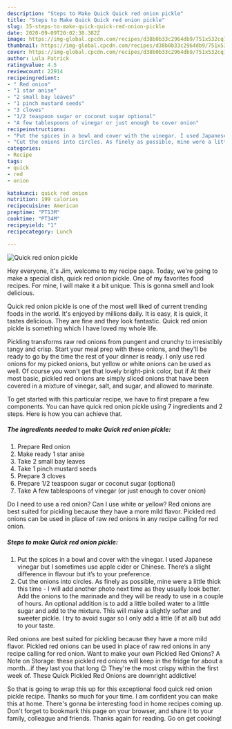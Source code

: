 ```yaml
---
description: "Steps to Make Quick Quick red onion pickle"
title: "Steps to Make Quick Quick red onion pickle"
slug: 35-steps-to-make-quick-quick-red-onion-pickle
date: 2020-09-09T20:02:38.382Z
image: https://img-global.cpcdn.com/recipes/d38b0b33c2964db9/751x532cq70/quick-red-onion-pickle-recipe-main-photo.jpg
thumbnail: https://img-global.cpcdn.com/recipes/d38b0b33c2964db9/751x532cq70/quick-red-onion-pickle-recipe-main-photo.jpg
cover: https://img-global.cpcdn.com/recipes/d38b0b33c2964db9/751x532cq70/quick-red-onion-pickle-recipe-main-photo.jpg
author: Lula Patrick
ratingvalue: 4.5
reviewcount: 22914
recipeingredient:
- " Red onion"
- "1 star anise"
- "2 small bay leaves"
- "1 pinch mustard seeds"
- "3 cloves"
- "1/2 teaspoon sugar or coconut sugar optional"
- "A few tablespoons of vinegar or just enough to cover onion"
recipeinstructions:
- "Put the spices in a bowl and cover with the vinegar. I used Japanese vinegar but I sometimes use apple cider or Chinese. There’s a slight difference in flavour but it’s to your preference."
- "Cut the onions into circles. As finely as possible, mine were a little thick this time - I will add another photo next time as they usually look better. Add the onions to the marinade and they will be ready to use in a couple of hours. An optional addition is to add a little boiled water to a little sugar and add to the mixture. This will make a slightly softer and sweeter pickle. I try to avoid sugar so I only add a little (if at all) but add to your taste."
categories:
- Recipe
tags:
- quick
- red
- onion

katakunci: quick red onion 
nutrition: 199 calories
recipecuisine: American
preptime: "PT13M"
cooktime: "PT34M"
recipeyield: "1"
recipecategory: Lunch

---
```



![Quick red onion pickle](https://img-global.cpcdn.com/recipes/d38b0b33c2964db9/751x532cq70/quick-red-onion-pickle-recipe-main-photo.jpg)

Hey everyone, it's Jim, welcome to my recipe page. Today, we're going to make a special dish, quick red onion pickle. One of my favorites food recipes. For mine, I will make it a bit unique. This is gonna smell and look delicious.

Quick red onion pickle is one of the most well liked of current trending foods in the world. It's enjoyed by millions daily. It is easy, it is quick, it tastes delicious. They are fine and they look fantastic. Quick red onion pickle is something which I have loved my whole life.

Pickling transforms raw red onions from pungent and crunchy to irresistibly tangy and crisp. Start your meal prep with these onions, and they&#39;ll be ready to go by the time the rest of your dinner is ready. I only use red onions for my picked onions, but yellow or white onions can be used as well. Of course you won&#39;t get that lovely bright-pink color, but if At their most basic, pickled red onions are simply sliced onions that have been covered in a mixture of vinegar, salt, and sugar, and allowed to marinate.


To get started with this particular recipe, we have to first prepare a few components. You can have quick red onion pickle using 7 ingredients and 2 steps. Here is how you can achieve that.

<!--inarticleads1-->

##### The ingredients needed to make Quick red onion pickle:

1. Prepare  Red onion
1. Make ready 1 star anise
1. Take 2 small bay leaves
1. Take 1 pinch mustard seeds
1. Prepare 3 cloves
1. Prepare 1/2 teaspoon sugar or coconut sugar (optional)
1. Take A few tablespoons of vinegar (or just enough to cover onion)


Do I need to use a red onion? Can I use white or yellow? Red onions are best suited for pickling because they have a more mild flavor. Pickled red onions can be used in place of raw red onions in any recipe calling for red onion. 

<!--inarticleads2-->

##### Steps to make Quick red onion pickle:

1. Put the spices in a bowl and cover with the vinegar. I used Japanese vinegar but I sometimes use apple cider or Chinese. There’s a slight difference in flavour but it’s to your preference.
1. Cut the onions into circles. As finely as possible, mine were a little thick this time - I will add another photo next time as they usually look better. Add the onions to the marinade and they will be ready to use in a couple of hours. An optional addition is to add a little boiled water to a little sugar and add to the mixture. This will make a slightly softer and sweeter pickle. I try to avoid sugar so I only add a little (if at all) but add to your taste.


Red onions are best suited for pickling because they have a more mild flavor. Pickled red onions can be used in place of raw red onions in any recipe calling for red onion. Want to make your own Pickled Red Onions? A Note on Storage: these pickled red onions will keep in the fridge for about a month…if they last you that long 😉 They&#39;re the most crispy within the first week of. These Quick Pickled Red Onions are downright addictive! 

So that is going to wrap this up for this exceptional food quick red onion pickle recipe. Thanks so much for your time. I am confident you can make this at home. There's gonna be interesting food in home recipes coming up. Don't forget to bookmark this page on your browser, and share it to your family, colleague and friends. Thanks again for reading. Go on get cooking!
